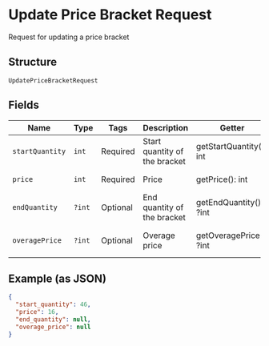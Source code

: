 
# Update Price Bracket Request

Request for updating a price bracket

## Structure

`UpdatePriceBracketRequest`

## Fields

| Name | Type | Tags | Description | Getter | Setter |
|  --- | --- | --- | --- | --- | --- |
| `startQuantity` | `int` | Required | Start quantity of the bracket | getStartQuantity(): int | setStartQuantity(int startQuantity): void |
| `price` | `int` | Required | Price | getPrice(): int | setPrice(int price): void |
| `endQuantity` | `?int` | Optional | End quantity of the bracket | getEndQuantity(): ?int | setEndQuantity(?int endQuantity): void |
| `overagePrice` | `?int` | Optional | Overage price | getOveragePrice(): ?int | setOveragePrice(?int overagePrice): void |

## Example (as JSON)

```json
{
  "start_quantity": 46,
  "price": 16,
  "end_quantity": null,
  "overage_price": null
}
```

